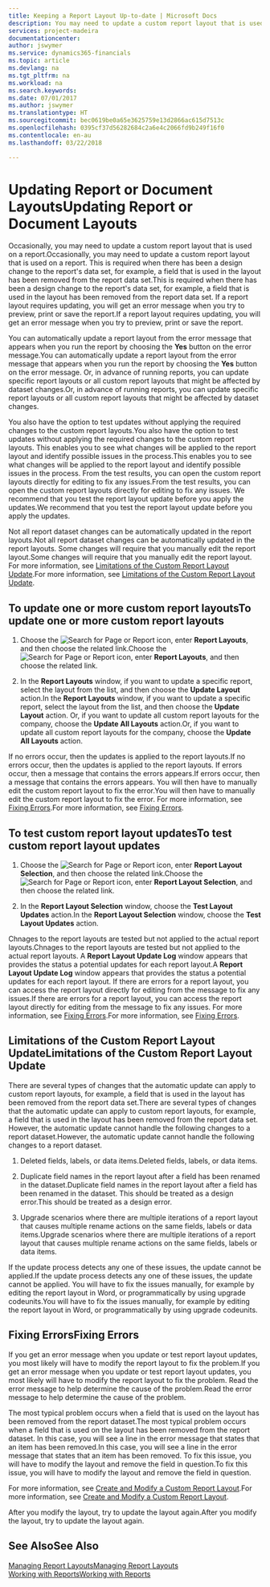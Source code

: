 ```yaml
---
title: Keeping a Report Layout Up-to-date | Microsoft Docs
description: You may need to update a custom report layout that is used on a report. This is required when there has been a design change to the report's data set, for example, a field that is used in the layout has been removed from the report data set.
services: project-madeira
documentationcenter: 
author: jswymer
ms.service: dynamics365-financials
ms.topic: article
ms.devlang: na
ms.tgt_pltfrm: na
ms.workload: na
ms.search.keywords: 
ms.date: 07/01/2017
ms.author: jswymer
ms.translationtype: HT
ms.sourcegitcommit: bec0619be0a65e3625759e13d2866ac615d7513c
ms.openlocfilehash: 0395cf37d56282684c2a6e4c2066fd9b249f16f0
ms.contentlocale: en-au
ms.lasthandoff: 03/22/2018

---
```

# <a name="updating-report-or-document-layouts"></a><span data-ttu-id="ef66b-104">Updating Report or Document Layouts</span><span class="sxs-lookup"><span data-stu-id="ef66b-104">Updating Report or Document Layouts</span></span>
<span data-ttu-id="ef66b-105">Occasionally, you may need to update a custom report layout that is used on a report.</span><span class="sxs-lookup"><span data-stu-id="ef66b-105">Occasionally, you may need to update a custom report layout that is used on a report.</span></span> <span data-ttu-id="ef66b-106">This is required when there has been a design change to the report's data set, for example, a field that is used in the layout has been removed from the report data set.</span><span class="sxs-lookup"><span data-stu-id="ef66b-106">This is required when there has been a design change to the report's data set, for example, a field that is used in the layout has been removed from the report data set.</span></span> <span data-ttu-id="ef66b-107">If a report layout requires updating, you will get an error message when you try to preview, print or save the report.</span><span class="sxs-lookup"><span data-stu-id="ef66b-107">If a report layout requires updating, you will get an error message when you try to preview, print or save the report.</span></span>  
  
<span data-ttu-id="ef66b-108">You can automatically update a report layout from the error message that appears when you run the report by choosing the **Yes** button on the error message.</span><span class="sxs-lookup"><span data-stu-id="ef66b-108">You can automatically update a report layout from the error message that appears when you run the report by choosing the **Yes** button on the error message.</span></span> <span data-ttu-id="ef66b-109">Or, in advance of running reports, you can update specific report layouts or all custom report layouts that might be affected by dataset changes.</span><span class="sxs-lookup"><span data-stu-id="ef66b-109">Or, in advance of running reports, you can update specific report layouts or all custom report layouts that might be affected by dataset changes.</span></span>  
  
<span data-ttu-id="ef66b-110">You also have the option to test updates without applying the required changes to the custom report layouts.</span><span class="sxs-lookup"><span data-stu-id="ef66b-110">You also have the option to test updates without applying the required changes to the custom report layouts.</span></span> <span data-ttu-id="ef66b-111">This enables you to see what changes will be applied to the report layout and identify possible issues in the process.</span><span class="sxs-lookup"><span data-stu-id="ef66b-111">This enables you to see what changes will be applied to the report layout and identify possible issues in the process.</span></span> <span data-ttu-id="ef66b-112">From the test results, you can open the custom report layouts directly for editing to fix any issues.</span><span class="sxs-lookup"><span data-stu-id="ef66b-112">From the test results, you can open the custom report layouts directly for editing to fix any issues.</span></span> <span data-ttu-id="ef66b-113">We recommend that you test the report layout update before you apply the updates.</span><span class="sxs-lookup"><span data-stu-id="ef66b-113">We recommend that you test the report layout update before you apply the updates.</span></span>  
  
<span data-ttu-id="ef66b-114">Not all report dataset changes can be automatically updated in the report layouts.</span><span class="sxs-lookup"><span data-stu-id="ef66b-114">Not all report dataset changes can be automatically updated in the report layouts.</span></span> <span data-ttu-id="ef66b-115">Some changes will require that you manually edit the report layout.</span><span class="sxs-lookup"><span data-stu-id="ef66b-115">Some changes will require that you manually edit the report layout.</span></span> <span data-ttu-id="ef66b-116">For more information, see [Limitations of the Custom Report Layout Update](ui-update-report-layouts.md#UpdateLimitations).</span><span class="sxs-lookup"><span data-stu-id="ef66b-116">For more information, see [Limitations of the Custom Report Layout Update](ui-update-report-layouts.md#UpdateLimitations).</span></span>  
  
## <a name="to-update-one-or-more-custom-report-layouts"></a><span data-ttu-id="ef66b-117">To update one or more custom report layouts</span><span class="sxs-lookup"><span data-stu-id="ef66b-117">To update one or more custom report layouts</span></span>  
  
1.  <span data-ttu-id="ef66b-118">Choose the ![Search for Page or Report](media/ui-search/search_small.png "Search for Page or Report icon") icon, enter **Report Layouts**, and then choose the related link.</span><span class="sxs-lookup"><span data-stu-id="ef66b-118">Choose the ![Search for Page or Report](media/ui-search/search_small.png "Search for Page or Report icon") icon, enter **Report Layouts**, and then choose the related link.</span></span>  
  
2.  <span data-ttu-id="ef66b-119">In the **Report Layouts** window, if you want to update a specific report, select the layout from the list, and then choose the **Update Layout** action.</span><span class="sxs-lookup"><span data-stu-id="ef66b-119">In the **Report Layouts** window, if you want to update a specific report, select the layout from the list, and then choose the **Update Layout** action.</span></span> <span data-ttu-id="ef66b-120">Or, if you want to update all custom report layouts for the company, choose the **Update All Layouts** action.</span><span class="sxs-lookup"><span data-stu-id="ef66b-120">Or, if you want to update all custom report layouts for the company, choose the **Update All Layouts** action.</span></span>  

<span data-ttu-id="ef66b-121">If no errors occur, then the updates is applied to the report layouts.</span><span class="sxs-lookup"><span data-stu-id="ef66b-121">If no errors occur, then the updates is applied to the report layouts.</span></span> <span data-ttu-id="ef66b-122">If errors occur, then a message that contains the errors appears.</span><span class="sxs-lookup"><span data-stu-id="ef66b-122">If errors occur, then a message that contains the errors appears.</span></span> <span data-ttu-id="ef66b-123">You will then have to manually edit the custom report layout to fix the error.</span><span class="sxs-lookup"><span data-stu-id="ef66b-123">You will then have to manually edit the custom report layout to fix the error.</span></span> <span data-ttu-id="ef66b-124">For more information, see [Fixing Errors](ui-update-report-layouts.md#FixErrors).</span><span class="sxs-lookup"><span data-stu-id="ef66b-124">For more information, see [Fixing Errors](ui-update-report-layouts.md#FixErrors).</span></span>  

## <a name="to-test-custom-report-layout-updates"></a><span data-ttu-id="ef66b-125">To test custom report layout updates</span><span class="sxs-lookup"><span data-stu-id="ef66b-125">To test custom report layout updates</span></span>  
  
1.  <span data-ttu-id="ef66b-126">Choose the ![Search for Page or Report](media/ui-search/search_small.png "Search for Page or Report icon") icon, enter **Report Layout Selection**, and then choose the related link.</span><span class="sxs-lookup"><span data-stu-id="ef66b-126">Choose the ![Search for Page or Report](media/ui-search/search_small.png "Search for Page or Report icon") icon, enter **Report Layout Selection**, and then choose the related link.</span></span>  
  
2.  <span data-ttu-id="ef66b-127">In the **Report Layout Selection** window, choose the **Test Layout Updates** action.</span><span class="sxs-lookup"><span data-stu-id="ef66b-127">In the **Report Layout Selection** window, choose the **Test Layout Updates** action.</span></span>  
  
 <span data-ttu-id="ef66b-128">Chnages to the report layouts are tested but not applied to the actual report layouts.</span><span class="sxs-lookup"><span data-stu-id="ef66b-128">Chnages to the report layouts are tested but not applied to the actual report layouts.</span></span> <span data-ttu-id="ef66b-129">A **Report Layout Update Log** window appears that provides the status a potential updates for each report layout.</span><span class="sxs-lookup"><span data-stu-id="ef66b-129">A **Report Layout Update Log** window appears that provides the status a potential updates for each report layout.</span></span> <span data-ttu-id="ef66b-130">If there are errors for a report layout, you can access the report layout directly for editing from the message to fix any issues.</span><span class="sxs-lookup"><span data-stu-id="ef66b-130">If there are errors for a report layout, you can access the report layout directly for editing from the message to fix any issues.</span></span> <span data-ttu-id="ef66b-131">For more information, see [Fixing Errors](ui-update-report-layouts.md#FixErrors).</span><span class="sxs-lookup"><span data-stu-id="ef66b-131">For more information, see [Fixing Errors](ui-update-report-layouts.md#FixErrors).</span></span>  
  
##  <a name="UpdateLimitations"></a> <span data-ttu-id="ef66b-132">Limitations of the Custom Report Layout Update</span><span class="sxs-lookup"><span data-stu-id="ef66b-132">Limitations of the Custom Report Layout Update</span></span>  
 <span data-ttu-id="ef66b-133">There are several types of changes that the automatic update can apply to custom report layouts, for example, a field that is used in the layout has been removed from the report data set.</span><span class="sxs-lookup"><span data-stu-id="ef66b-133">There are several types of changes that the automatic update can apply to custom report layouts, for example, a field that is used in the layout has been removed from the report data set.</span></span> <span data-ttu-id="ef66b-134">However, the automatic update cannot handle the following changes to a report dataset.</span><span class="sxs-lookup"><span data-stu-id="ef66b-134">However, the automatic update cannot handle the following changes to a report dataset.</span></span>  
  
1.  <span data-ttu-id="ef66b-135">Deleted fields, labels, or data items.</span><span class="sxs-lookup"><span data-stu-id="ef66b-135">Deleted fields, labels, or data items.</span></span>  
  
2.  <span data-ttu-id="ef66b-136">Duplicate field names in the report layout after a field has been renamed in the dataset.</span><span class="sxs-lookup"><span data-stu-id="ef66b-136">Duplicate field names in the report layout after a field has been renamed in the dataset.</span></span> <span data-ttu-id="ef66b-137">This should be treated as a design error.</span><span class="sxs-lookup"><span data-stu-id="ef66b-137">This should be treated as a design error.</span></span>  
  
3.  <span data-ttu-id="ef66b-138">Upgrade scenarios where there are multiple iterations of a report layout that causes multiple rename actions on the same fields, labels or data items.</span><span class="sxs-lookup"><span data-stu-id="ef66b-138">Upgrade scenarios where there are multiple iterations of a report layout that causes multiple rename actions on the same fields, labels or data items.</span></span>  
  
 <span data-ttu-id="ef66b-139">If the update process detects any one of these issues, the update cannot be applied.</span><span class="sxs-lookup"><span data-stu-id="ef66b-139">If the update process detects any one of these issues, the update cannot be applied.</span></span> <span data-ttu-id="ef66b-140">You will have to fix the issues manually, for example by editing the report layout in Word, or programmatically by using upgrade codeunits.</span><span class="sxs-lookup"><span data-stu-id="ef66b-140">You will have to fix the issues manually, for example by editing the report layout in Word, or programmatically by using upgrade codeunits.</span></span>  
  
##  <a name="FixErrors"></a> <span data-ttu-id="ef66b-141">Fixing Errors</span><span class="sxs-lookup"><span data-stu-id="ef66b-141">Fixing Errors</span></span>  
 <span data-ttu-id="ef66b-142">If you get an error message when you update or test report layout updates, you most likely will have to modify the report layout to fix the problem.</span><span class="sxs-lookup"><span data-stu-id="ef66b-142">If you get an error message when you update or test report layout updates, you most likely will have to modify the report layout to fix the problem.</span></span> <span data-ttu-id="ef66b-143">Read the error message to help determine the cause of the problem.</span><span class="sxs-lookup"><span data-stu-id="ef66b-143">Read the error message to help determine the cause of the problem.</span></span>  
  
 <span data-ttu-id="ef66b-144">The most typical problem occurs when a field that is used on the layout has been removed from the report dataset.</span><span class="sxs-lookup"><span data-stu-id="ef66b-144">The most typical problem occurs when a field that is used on the layout has been removed from the report dataset.</span></span> <span data-ttu-id="ef66b-145">In this case, you will see a line in the error message that states that an item has been removed.</span><span class="sxs-lookup"><span data-stu-id="ef66b-145">In this case, you will see a line in the error message that states that an item has been removed.</span></span> <span data-ttu-id="ef66b-146">To fix this issue, you will have to modify the layout and remove the field in question.</span><span class="sxs-lookup"><span data-stu-id="ef66b-146">To fix this issue, you will have to modify the layout and remove the field in question.</span></span>  
  
 <span data-ttu-id="ef66b-147">For more information, see [Create and Modify a Custom Report Layout](ui-how-create-custom-report-layout.md#ModifyCustomLayout).</span><span class="sxs-lookup"><span data-stu-id="ef66b-147">For more information, see [Create and Modify a Custom Report Layout](ui-how-create-custom-report-layout.md#ModifyCustomLayout).</span></span>  
  
 <span data-ttu-id="ef66b-148">After you modify the layout, try to update the layout again.</span><span class="sxs-lookup"><span data-stu-id="ef66b-148">After you modify the layout, try to update the layout again.</span></span>  
  
## <a name="see-also"></a><span data-ttu-id="ef66b-149">See Also</span><span class="sxs-lookup"><span data-stu-id="ef66b-149">See Also</span></span>  
 [<span data-ttu-id="ef66b-150">Managing Report Layouts</span><span class="sxs-lookup"><span data-stu-id="ef66b-150">Managing Report Layouts</span></span>](ui-manage-report-layouts.md)  
 [<span data-ttu-id="ef66b-151">Working with Reports</span><span class="sxs-lookup"><span data-stu-id="ef66b-151">Working with Reports</span></span>](ui-work-report.md)  
